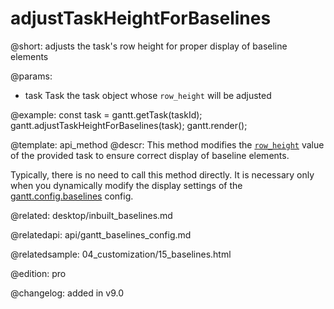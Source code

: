 adjustTaskHeightForBaselines
=============

@short: adjusts the task's row height for proper display of baseline elements

@params: 
- task	Task	the task object whose `row_height` will be adjusted

@example:
const task = gantt.getTask(taskId);
gantt.adjustTaskHeightForBaselines(task);
gantt.render();

@template: api_method
@descr:
This method modifies the [`row_height`](desktop/resizing_rows.md) value of the provided task to ensure correct display of baseline elements. 

Typically, there is no need to call this method directly. It is necessary only when you dynamically modify the display settings of the [gantt.config.baselines](api/gantt_baselines_config.md) config.

@related:
desktop/inbuilt_baselines.md

@relatedapi:
api/gantt_baselines_config.md

@relatedsample:
04_customization/15_baselines.html

@edition: pro

@changelog: added in v9.0